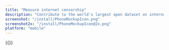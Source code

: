 ```yaml
---
title: "Measure internet censorship"
description: "Contribute to the world's largest open dataset on internet censorship"
screenshot: "/install/PhoneMockupIcon.png"
screenshot2x: "/install/PhoneMockupIcon@2x.png"
platform: "mobile"
---
```


{{<app-stores>}}
